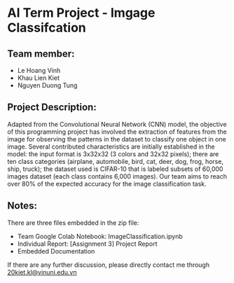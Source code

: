 # AI Term Project - Imgage Classifcation

## Team member: 
* Le Hoang Vinh
* Khau Lien Kiet
* Nguyen Duong Tung 

## Project Description:
Adapted from the Convolutional Neural Network (CNN) model, the objective of this programming project has involved the extraction of features from the image for observing the patterns in the dataset to classify one object in one image. Several contributed characteristics are initially established in the model: the input format is 3x32x32 (3 colors and 32x32 pixels); there are ten class categories (airplane, automobile, bird, cat, deer, dog, frog, horse, ship, truck); the dataset used is CIFAR-10 that is labeled subsets of 60,000 images dataset (each class contains 6,000 images). Our team aims to reach over 80% of the expected accuracy for the image classification task. 

## Notes:
There are three files embedded in the zip file:
* Team Google Colab Notebook: ImageClassification.ipynb
* Individual Report: [Assignment 3] Project Report
* Embedded Documentation

If there are any further discussion, please directly contact me through 20kiet.kl@vinuni.edu.vn
